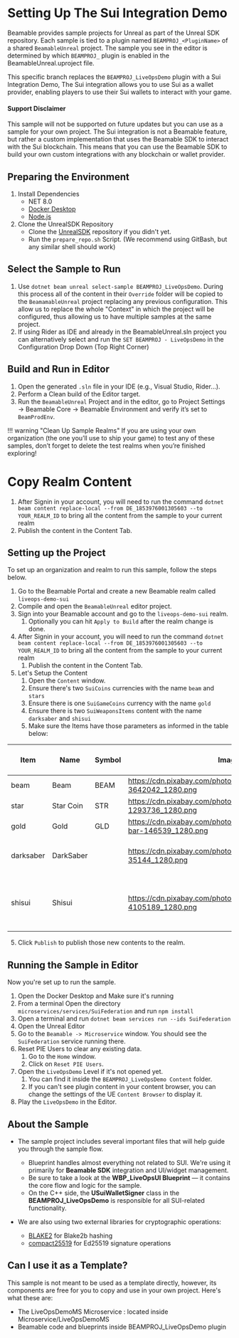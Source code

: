 # Setting Up The Sui Integration Demo

Beamable provides sample projects for Unreal as part of the Unreal SDK repository. Each sample is tied to a plugin named `BEAMPROJ_<PluginName>` of a shared `BeamableUnreal` project. The sample you see in the editor is determined by which `BEAMPROJ_` plugin is enabled in the BeamableUnreal.uproject file.

This specific branch replaces the `BEAMPROJ_LiveOpsDemo` plugin with a Sui Integration Demo, The Sui integration allows you to use Sui as a wallet provider, enabling players to use their Sui wallets to interact with your game.

#### Support Disclaimer 
This sample will not be supported on future updates but you can use as a sample for your own project. The Sui integration is not a Beamable feature, but rather a custom implementation that uses the Beamable SDK to interact with the Sui blockchain. This means that you can use the Beamable SDK to build your own custom integrations with any blockchain or wallet provider.

## Preparing the Environment
1. Install Dependencies
    - NET 8.0
    - [Docker Desktop](https://www.docker.com/products/docker-desktop/)
    - [Node.js](https://nodejs.org/en/download)
2. Clone the UnrealSDK Repository
    - Clone the [UnrealSDK](https://github.com/Beamable/UnrealSDK) repository if you didn't yet.
    - Run the `prepare_repo.sh` Script. (We recommend using GitBash, but any similar shell should work)

## Select the Sample to Run

1. Use `dotnet beam unreal select-sample BEAMPROJ_LiveOpsDemo`. During this process all of the content in their `Override` folder will be copied to the `BeamamableUnreal` project replacing any previous configuration. This allow us to replace the whole "Context" in which the project will be configured, thus allowing us to have multiple samples at the same project.
2. If using Rider as IDE and already in the BeamableUnreal.sln project you can alternatively select and run the `SET BEAMPROJ - LiveOpsDemo` in the Configuration Drop Down (Top Right Corner)

## Build and Run in Editor

1. Open the generated `.sln` file in your IDE (e.g., Visual Studio, Rider...).
2. Perform a Clean build of the Editor target.
3. Run the `BeamableUnreal` Project and in the editor, go to Project Settings → Beamable Core → Beamable Environment and verify it’s set to `BeamProdEnv`.

!!! warning "Clean Up Sample Realms"
If you are using your own organization (the one you’ll use to ship your game) to test any of these samples, don’t forget to delete the test realms when you’re finished exploring!

# Copy Realm Content

1. After Signin in your account, you will need to run the command `dotnet beam content replace-local --from DE_1853976001305603 --to YOUR_REALM_ID` to bring all the content from the sample to your current realm
2. Publish the content in the Content Tab.

## Setting up the Project
To set up an organization and realm to run this sample, follow the steps below.

1. Go to the Beamable Portal and create a new Beamable realm called `liveops-demo-sui`
2. Compile and open the `BeamableUnreal` editor project.
3. Sign into your Beamable account and go to the `liveops-demo-sui` realm.
   1. Optionally you can hit `Apply to Build` after the realm change is done.
4. After Signin in your account, you will need to run the command `dotnet beam content replace-local --from DE_1853976001305603 --to YOUR_REALM_ID` to bring all the content from the sample to your current realm
   1. Publish the content in the Content Tab.
5. Let's Setup the Content
   1. Open the `Content` window.
   2. Ensure there's two `SuiCoins` currencies with the name `beam` and `stars`
   3. Ensure there is one `SuiGameCoins` currency with the name `gold`
   4. Ensure there is two `SuiWeaponsItems` content with the name `darksaber` and `shisui`
   5. Make sure the Items have those parameters as informed in the table below:
   
| Item      | Name      | Symbol | Image                                                                   | Description                                           | Initial Supply | Client Permission | Starting Amount | Federation - Service   | Federation - Namespace | isSet |
|-----------|-----------|--------|-------------------------------------------------------------------------|-------------------------------------------------------|----------------|-------------------|-----------------|------------------------|------------------------|-------|
| beam      | Beam      | BEAM   | https://cdn.pixabay.com/photo/2018/08/30/12/24/bitcoin-3642042_1280.png | Beam game coin                                        | 1000           | True              | 0               | SuiFederation          | SuiIdentity            | true  |
| star      | Star Coin | STR    | https://cdn.pixabay.com/photo/2016/03/31/17/33/icons-1293736_1280.png   |                                                       | 0              | True              | 0               | SuiFederation          | SuiIdentity            | true  |
| gold      | Gold      | GLD    | https://cdn.pixabay.com/photo/2013/07/12/12/55/gold-bar-146539_1280.png | In Game Gold                                          | 100            | True              | 0               | SuiFederation          | SuiIdentity            | true  |
| darksaber | DarkSaber |        | https://cdn.pixabay.com/photo/2012/04/15/20/07/light-35144_1280.png     | An ancient lightsaber created by Tarre Vizsla         |                | True              |                 | SuiFederation          | SuiIdentity            |       |
| shisui    | Shisui    |        | https://cdn.pixabay.com/photo/2019/04/05/15/01/katana-4105189_1280.png  | This sword is said to have the power to control water |                | True              |                 | SuiFederation          | SuiIdentity            |       |

5. Click `Publish` to publish those new contents to the realm.

## Running the Sample in Editor
Now you're set up to run the sample.

1. Open the Docker Desktop and Make sure it's running
2. From a terminal Open the directory `microservices/services/SuiFederation` and run `npm install`
3. Open a terminal and run `dotnet beam services run --ids SuiFederation`
4. Open the Unreal Editor
5. Go to the `Beamable -> Microservice` window. You should see the `SuiFederation` service running there.
6. Reset PIE Users to clear any existing data.
   1. Go to the `Home` window.
   2. Click on `Reset PIE Users`.
7. Open the `LiveOpsDemo` Level if it's not opened yet.
   1. You can find it inside the `BEAMPROJ_LiveOpsDemo Content`  folder.
   2. If you can't see plugin content in your content browser, you can change the settings of the UE `Content Browser` to display it.
8. Play the `LiveOpsDemo` in the Editor.

## About the Sample

- The sample project includes several important files that will help guide you through the sample flow.
  - Blueprint handles almost everything not related to SUI. We're using it primarily for **Beamable SDK** integration and UI/widget management.
  - Be sure to take a look at the **WBP_LiveOpsUI Blueprint** — it contains the core flow and logic for the sample.
  - On the C++ side, the **USuiWalletSigner** class in the **BEAMPROJ_LiveOpsDemo** is responsible for all SUI-related functionality.

- We are also using two external libraries for cryptographic operations:
  - [BLAKE2](https://github.com/BLAKE2/BLAKE2) for Blake2b hashing
  - [compact25519](https://github.com/DavyLandman/compact25519) for Ed25519 signature operations
   

## Can I use it as a Template?

This sample is not meant to be used as a template directly, however, its components are free for you to copy and use in your own project. Here's what these are:

- The LiveOpsDemoMS Microservice : located inside Microservice/LiveOpsDemoMS
- Beamable code and blueprints inside BEAMPROJ_LiveOpsDemo plugin